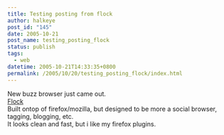```yaml
---
title: Testing posting from flock
author: halkeye
post_id: "145"
date: 2005-10-21
post_name: testing_posting_flock
status: publish
tags:
  - web
datetime: 2005-10-21T14:33:35+0800
permalink: /2005/10/20/testing_posting_flock/index.html
---
```


New buzz browser just came out.  
[Flock](https://www.flock.com/)  
Built ontop of firefox/mozilla, but designed to be more a social browser, tagging, blogging, etc.  
It looks clean and fast, but i like my firefox plugins.
